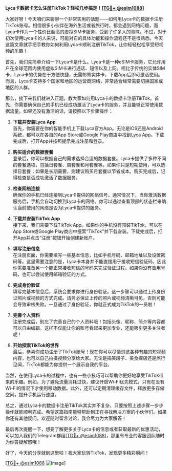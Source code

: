 **Lyca卡数据卡怎么注册TikTok？轻松几步搞定！[[TG💪+ @esim1088](https://t.me/s/esim1088)]**

大家好呀！今天咱们来聊聊一个非常实用的话题——如何用Lyca卡的数据卡注册TikTok账号。相信很多小伙伴在海外生活或者旅行时，都会遇到网络问题，而Lyca卡作为一个性价比超高的虚拟SIM卡服务，受到了许多人的青睐。不过，对于初次使用Lyca卡的人来说，可能对它的具体功能和操作流程还不是很熟悉。今天这篇文章就手把手教你如何利用Lyca卡顺利注册TikTok，让你轻轻松松享受短视频的乐趣！

首先，我们先简单介绍一下Lyca卡是什么。Lyca卡是一种eSIM卡服务，它允许用户在全球范围内使用虚拟SIM卡进行通话、短信以及上网。相比于传统的实体SIM卡，Lyca卡的优势在于方便快捷，无需邮寄实体卡，下载App后即可激活使用。而且，Lyca卡支持多个国家和地区的运营商网络，非常适合经常需要切换国家或地区的人群。

那么，接下来我们就进入正题，教大家如何用Lyca卡的数据卡注册TikTok。首先，你需要确保自己的手机已经成功激活了Lyca卡的服务，并且能够正常使用数据流量。如果还没有激活的话，请按照以下步骤操作：

1. **下载并安装Lyca App**  
   首先，你需要在你的智能手机上下载Lyca官方App。无论是iOS还是Android系统，都可以在各自的App Store或Google Play商店中找到Lyca App。下载完成后，打开App并按照提示完成注册和登录。

2. **购买适合的数据套餐**  
   登录后，你可以根据自己的需求选择合适的数据套餐。Lyca卡提供了多种不同的套餐选项，包括日套餐、周套餐和月套餐等。如果你只是短期使用，可以选择日套餐；如果是长期需要，则建议购买月套餐以节省成本。购买完成后，记得检查是否成功激活了数据服务。

3. **检查网络连接**  
   确保你的手机已经连接到Lyca卡提供的网络信号。通常情况下，当你激活数据服务后，手机会自动切换到Lyca卡的网络。你可以通过查看顶部的状态栏来确认当前使用的网络是否为Lyca卡提供的服务。

4. **下载并安装TikTok App**  
   接下来，我们需要下载TikTok App。如果你的手机没有预装TikTok，可以在App Store或Google Play商店中搜索“TikTok”并下载安装。下载完成后，打开App并点击“注册”按钮开始创建新账户。

5. **填写注册信息**  
   在注册页面，你需要填写一些基本信息，比如手机号码、邮箱地址以及设置密码等。这里需要注意的是，Lyca卡本身并不能直接用于接收短信验证码，因此你需要准备另一个能正常接收短信的号码来完成验证过程。如果你没有备用号码，也可以尝试使用邮箱验证的方式。

6. **完成身份验证**  
   填写完基本信息后，系统会要求你进行身份验证。这一步骤可以通过上传身份证照片或视频的方式完成。请务必保证上传的照片或视频清晰可见，否则可能会导致审核失败。一旦通过了身份验证，你就正式成为TikTok的一员啦！

7. **完善个人资料**  
   注册完成后，别忘了完善自己的个人资料哦！包括头像、昵称、简介等内容都可以自由编辑。这样不仅能让你的账号看起来更加专业，还能吸引更多关注者呢！

8. **开始探索TikTok的世界**  
   最后，恭喜你成功注册了TikTok账号！现在你可以尽情浏览各种有趣的短视频内容，也可以自己拍摄视频分享给大家。无论是搞笑段子、美食探店还是旅行见闻，TikTok都能为你提供一个展示自我的平台。

当然，在使用Lyca卡的过程中，也有一些小技巧可以帮助你更好地享受TikTok带来的乐趣。例如，为了避免流量消耗过快，建议开启Wi-Fi优先模式，只有在没有Wi-Fi的情况下才使用移动数据。此外，还可以定期清理缓存文件，释放更多存储空间，提升手机运行速度。

总之，通过Lyca卡的数据卡注册TikTok其实并不复杂，只要按照上述步骤一步步操作就能顺利完成。希望这篇指南能够帮助到正在寻找解决方案的小伙伴们。如果你还有其他疑问，欢迎随时留言讨论，我会尽力为大家解答！

最后再次提醒一下，想要了解更多关于Lyca卡的信息或者获取最新的优惠活动，可以加入我们的Telegram群组[[TG💪+ @esim1088](https://t.me/s/esim1088)]，那里有专业的客服团队随时为你答疑解惑哦！  

好了，今天的分享就到这里啦！祝大家玩转TikTok，发现更多精彩瞬间！  

[[TG💪+ @esim1088](https://t.me/s/esim1088) ![Image](https://i.postimg.cc/4NQfJmqS/Snipaste-2025-05-13-00-14-12.png)]